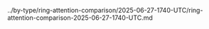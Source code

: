../by-type/ring-attention-comparison/2025-06-27-1740-UTC/ring-attention-comparison-2025-06-27-1740-UTC.md